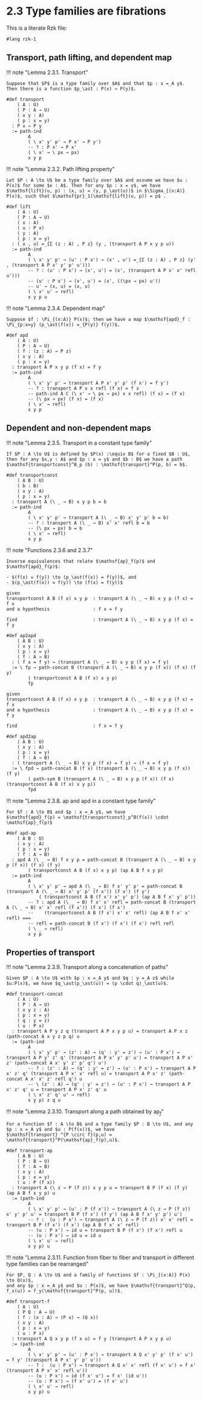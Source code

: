 # 2.3 Type families are fibrations

This is a literate Rzk file:

```rzk
#lang rzk-1
```

## Transport, path lifting, and dependent map

!!! note "Lemma 2.3.1. Transport"

    Suppose that $P$ is a type family over $A$ and that $p : x =_A y$. Then there is a function $p_\ast : P(x) → P(y)$.

```rzk
#def transport
    ( A : U)
    ( P : A → U)
    ( x y : A)
    ( p : x = y)
  : P x → P y
  := path-ind
        A
        ( \ x' y' p' → P x' → P y')
        -- ? : P x' → P x'
        ( \ x' → \ px → px)
        x y p
```

!!! note "Lemma 2.3.2. Path lifting property"

    Let $P : A \to U$ be a type family over $A$ and assume we have $u : P(x)$ for some $x : A$. Then for any $p : x = y$, we have
    $\mathsf{lift}(u, p) : (x, u) = (y, p_\ast(u))$ in $\Sigma_{(x:A)} P(x)$, such that $\mathsf{pr}_1(\mathsf{lift}(u, p)) = p$ .

```rzk
#def lift
    ( A : U)
    ( P : A → U)
    ( x : A)
    ( u : P x)
    ( y : A)
    ( p : x = y)
  : ( x , u) =_{Σ (z : A) , P z} (y , (transport A P x y p u))
  := path-ind
        A
        ( \ x' y' p' → (u' : P x') → (x' , u') =_{Σ (z : A) , P z} (y' , (transport A P x' y' p' u')))
        -- ? : (u' : P x') → (x', u') = (x', (transport A P x' x' refl u')))
        -- (u' : P x') → (x', u') = (x', ((\px → px) u'))
        -- u' → (x, u) = (x, u)
        ( \ x' u' → refl)
        x y p u
```

!!! note "Lemma 2.3.4. Dependent map"

    Suppose $f : \Pi_{(x:A)} P(x)$; then we have a map $\mathsf{apd}_f : \Pi_{p:x=y} (p_\ast(f(x)) =_{P(y)} f(y))$.

```rzk
#def apd
    ( A : U)
    ( P : A → U)
    ( f : (z : A) → P z)
    ( x y : A)
    ( p : x = y)
  : transport A P x y p (f x) = f y
  := path-ind
        A
        ( \ x' y' p' → transport A P x' y' p' (f x') = f y')
        -- ? : transport A P x x refl (f x) = f x
        -- path-ind A C (\ x' → \ px → px) x x refl) (f x) = (f x)
        -- (\ px → px) (f x) = (f x)
        ( \ x' → refl)
        x y p
```

## Dependent and non-dependent maps

!!! note "Lemma 2.3.5. Transport in a constant type family"

    If $P : A \to U$ is defined by $P(x) :\equiv B$ for a fixed $B : U$, then for any $x,y : A$ and $p : x = y$ and $b : B$ we have a path
    $\mathsf{transportconst}^B_p (b) : \mathsf{transport}^P(p, b) = b$.

```rzk
#def transportconst
    ( A B : U)
    ( b : B)
    ( x y : A)
    ( p : x = y)
  : transport A (\ _ → B) x y p b = b
  := path-ind
        A
        ( \ x' y' p' → transport A (\ _ → B) x' y' p' b = b)
        -- ? : transport A (\ _ → B) x' x' refl b = b
        -- (\ px → px) b = b
        ( \ x' → refl)
        x y p
```

!!! note "Functions 2.3.6 and 2.3.7"

    Inverse equivalences that relate $\mathsf{ap}_f(p)$ and $\mathsf{apd}_f(p)$:

    - $(f(x) = f(y)) \to (p_\ast(f(x)) = f(y))$, and
    - $(p_\ast(f(x)) = f(y)) \to (f(x) = f(y))$

```
given
transportconst A B (f x) x y p  : transport A (\ _ → B) x y p (f x) = f x
and a hypothesis                : f x = f y

find                            : transport A (\ _ → B) x y p (f x) = f y
```

```rzk
#def ap2apd
    ( A B : U)
    ( x y : A)
    ( p : x = y)
    ( f : A → B)
  : ( f x = f y) → (transport A (\ _ → B) x y p (f x) = f y)
  := \ fp → path-concat B (transport A (\ _ → B) x y p (f x)) (f x) (f y)
        ( transportconst A B (f x) x y p)
        fp
```

```
given
transportconst A B (f x) x y p  : transport A (\ _ → B) x y p (f x) = f x
and a hypothesis                : transport A (\ _ → B) x y p (f x) = f y

find                            : f x = f y
```

```rzk
#def apd2ap
    ( A B : U)
    ( x y : A)
    ( p : x = y)
    ( f : A → B)
  : ( transport A (\ _ → B) x y p (f x) = f y) → (f x = f y)
  := \ fpd → path-concat B (f x) (transport A (\ _ → B) x y p (f x)) (f y)
        ( path-sym B (transport A (\ _ → B) x y p (f x)) (f x) (transportconst A B (f x) x y p))
        fpd
```

!!! note "Lemma 2.3.8. $\mathsf{ap}$ and $\mathsf{apd}$ in a constant type family"

    For $f : A \to B$ and $p : x =_A y$, we have
    $\mathsf{apd}_f(p) = \mathsf{transportconst}_p^B(f(x)) \cdot \mathsf{ap}_f(p)$

```rzk
#def apd-ap
    ( A B : U)
    ( x y : A)
    ( p : x = y)
    ( f : A → B)
  : apd A (\ _ → B) f x y p = path-concat B (transport A (\ _ → B) x y p (f x)) (f x) (f y)
        ( transportconst A B (f x) x y p) (ap A B f x y p)
  := path-ind
        A
        ( \ x' y' p' → apd A (\ _ → B) f x' y' p' = path-concat B (transport A (\ _ → B) x' y' p' (f x')) (f x') (f y')
            ( transportconst A B (f x') x' y' p') (ap A B f x' y' p'))
        -- ? : apd A (\ _ → B) f x' x' refl = path-concat B (transport A (\ _ → B) x' x' refl (f x')) (f x') (f x')
        --    (transportconst A B (f x') x' x' refl) (ap A B f x' x' refl) ===
        -- refl = path-concat B (f x') (f x') (f x') refl refl
        ( \ _ → refl)
        x y p
```

## Properties of transport

!!! note "Lemma 2.3.9. Transport along a concatenation of paths"

    Given $P : A \to U$ with $p : x =_A y$ and $q : y =_A z$ while $u:P(x)$, we have $q_\ast(p_\ast(u)) = (p \cdot q)_\ast(u)$.

```rzk
#def transport-concat
    ( A : U)
    ( P : A → U)
    ( x y z : A)
    ( p : x = y)
    ( q : y = z)
    ( u : P x)
  : transport A P y z q (transport A P x y p u) = transport A P x z (path-concat A x y z p q) u
  := (path-ind
        A
        ( \ x' y' p' → (z' : A) → (q' : y' = z') → (u' : P x') → transport A P y' z' q' (transport A P x' y' p' u') = transport A P x' z' (path-concat A x' y' z' p' q') u')
        -- ? : (z' : A) → (q' : y' = z') → (u' : P x') → transport A P x' z' q' (transport A P x' x' refl u) = transport A P x' z' (path-concat A x' x' z' refl q') u
        -- \ (z' : A) → (q' : y' = z') → (u' : P x') → transport A P x' z' q' u = transport A P x' z' q' u
        ( \ x' z' q' u' → refl)
        x y p) z q u
```

!!! note "Lemma 2.3.10. Transport along a path obtained by $\mathsf{ap}_f$"

    For a function $f : A \to B$ and a type family $P : B \to U$, and any $p : x =_A y$ and $u : P(f(x))$, we have
    $\mathsf{transport} ^{P \circ f}(p,u) = \mathsf{transport}^P(\mathsf{ap}_f(p),u)$.

```rzk
#def transport-ap
    ( A B : U)
    ( P : B → U)
    ( f : A → B)
    ( x y : A)
    ( p : x = y)
    ( u : P (f x))
  : transport A (\ z → P (f z)) x y p u = transport B P (f x) (f y) (ap A B f x y p) u
  := (path-ind
        A
        ( \ x' y' p' → (u' : P (f x')) → transport A (\ z → P (f z)) x' y' p' u' = transport B P (f x') (f y') (ap A B f x' y' p') u')
        -- ? :  (u : P x') → transport A (\ z → P (f z)) x' x' refl = transport B P (f x') (f x') (ap A B f x' x' refl)
        -- (u : P x') → id u = transport B P (f x') (f x') refl u
        -- (u : P x') → id u = id u
        ( \ x' u' → refl)
        x y p) u
```

!!! note "Lemma 2.3.11. Function from fiber to fiber and transport in different type families can be rearranged"

    For $P, Q : A \to U$ and a family of functions $f : \Pi_{(x:A)} P(x) \to Q(x)$,
    and any $p : x =_A y$ and $u : P(x)$, we have $\mathsf{transport}^Q(p, f_x(u)) = f_y(\mathsf{transport}^P(p, u))$.

```rzk
#def transport-f
    ( A : U)
    ( P Q : A → U)
    ( f : (x : A) → (P x) → (Q x))
    ( x y : A)
    ( p : x = y)
    ( u : P x)
  : transport A Q x y p (f x u) = f y (transport A P x y p u)
  := (path-ind
        A
        ( \ x' y' p' → (u' : P x') → transport A Q x' y' p' (f x' u') = f y' (transport A P x' y' p' u'))
        -- ? :  (u : P x') → transport A Q x' x' refl (f x' u') = f x' (transport A P x' x' refl u'))
        -- (u : P x') → id (f x' u') = f x' (id u'))
        -- (u : P x') → (f x' u') = (f x' u')
        ( \ x' u' → refl)
        x y p) u
```

